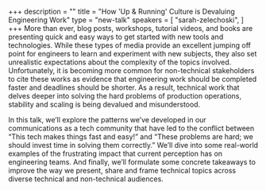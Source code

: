 +++
description = ""
title = "How 'Up & Running' Culture is Devaluing Engineering Work"
type = "new-talk"
speakers = [
        "sarah-zelechoski",
]
+++
More than ever, blog posts, workshops, tutorial videos, and books are presenting quick and easy ways to get started with new tools and technologies. While these types of media provide an excellent jumping off point for engineers to learn and experiment with new subjects, they also set unrealistic expectations about the complexity of the topics involved. Unfortunately, it is becoming more common for non-technical stakeholders to cite these works as evidence that engineering work should be completed faster and deadlines should be shorter. As a result, technical work that delves deeper into solving the hard problems of production operations, stability and scaling is being devalued and misunderstood.

In this talk, we’ll explore the patterns we’ve developed in our communications as a tech community that have led to the conflict between “This tech makes things fast and easy!” and “These problems are hard; we should invest time in solving them correctly.” We’ll dive into some real-world examples of the frustrating impact that current perception has on engineering teams. And finally, we’ll formulate some concrete takeaways to improve the way we present, share and frame technical topics across diverse technical and non-technical audiences.